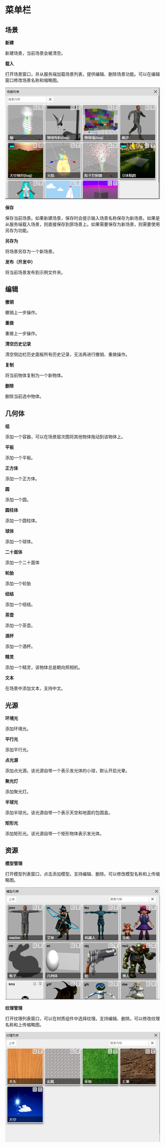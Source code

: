 # 菜单栏

## 场景

**新建**

新建场景，当前场景会被清空。

**载入**

打开场景窗口，并从服务端加载场景列表，提供编辑、删除场景功能。可以在编辑窗口修改场景名称和缩略图。

![image](image/SceneWindow.png)

**保存**

保存当前场景。如果新建场景，保存时会提示输入场景名称保存为新场景。如果是从服务端载入场景，则直接保存到原场景上。如果需要保存为新场景，则需要使用另存为功能。

**另存为**

将场景另存为一个新场景。

**发布（开发中）**

将当前场景发布到示例文件夹。

## 编辑

**撤销**

撤销上一步操作。

**重做**

重做上一步操作。

**清空历史记录**

清空侧边栏历史面板所有历史记录，无法再进行撤销、重做操作。

**复制**

将当前物体复制为一个新物体。

**删除**

删除当前选中物体。

## 几何体

**组**

添加一个容器，可以在场景层次图将其他物体拖动到该物体上。

**平板**

添加一个平板。

**正方体**

添加一个正方体。

**圆**

添加一个圆。

**圆柱体**

添加一个圆柱体。

**球体**

添加一个球体。

**二十面体**

添加一个二十面体

**轮胎**

添加一个轮胎

**纽结**

添加一个纽结。

**茶壶**

添加一个茶壶。

**酒杯**

添加一个酒杯。

**精灵**

添加一个精灵，该物体总是朝向照相机。

**文本**

在场景中添加文本，支持中文。

## 光源

**环境光**

添加环境光。

**平行光**

添加平行光。

**点光源**

添加点光源。该光源自带一个表示发光体的小球，默认开启光晕。

**聚光灯**

添加聚光灯。

**半球光**

添加半球光。该光源自带一个表示天空和地面的包围盒。

**矩形光**

添加矩形光。该光源自带一个矩形物体表示发光体。

## 资源

**模型管理**

打开模型列表窗口，点击添加模型。支持编辑、删除。可以修改模型名称和上传缩略图。

![image](image/modelWindow.png)

**纹理管理**

打开纹理列表窗口，可以在材质组件中选择纹理。支持编辑、删除。可以修改纹理名称和上传缩略图。

![image](image/textureWindow.png)